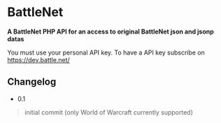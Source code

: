 BattleNet
=========

**A BattleNet PHP API for an access to original BattleNet json and jsonp datas**

You must use your personal API key. To have a API key subscribe on https://dev.battle.net/

## Changelog

* 0.1
> initial commit (only World of Warcraft currently supported)
